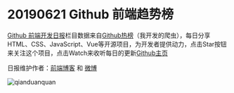 # 20190621 Github 前端趋势榜

[Github 前端开发日报](https://qdkfweb.cn/c/news)栏目数据来自[Github热榜](https://github.qdkfweb.cn/)（我开发的爬虫），每日分享HTML、CSS、JavaScript、Vue等开源项目，为开发者提供动力，点击Star按钮来关注这个项目，点击Watch来收听每日的更新[Github主页](https://github.com/kujian/githubTrending)

日报维护作者：[前端博客](https://qdkfweb.cn/) 和 [微博](https://qdkfweb.cn/go/weibo)

![qianduanquan](https://user-images.githubusercontent.com/3055447/38468989-651132ac-3b80-11e8-8e6b-15122322a9d7.png)